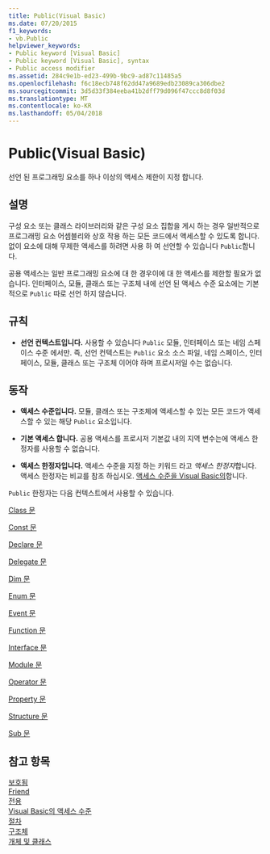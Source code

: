 ```yaml
---
title: Public(Visual Basic)
ms.date: 07/20/2015
f1_keywords:
- vb.Public
helpviewer_keywords:
- Public keyword [Visual Basic]
- Public keyword [Visual Basic], syntax
- Public access modifier
ms.assetid: 284c9e1b-ed23-499b-9bc9-ad87c11485a5
ms.openlocfilehash: f6c18ecb748f62dd47a9689edb23089ca306dbe2
ms.sourcegitcommit: 3d5d33f384eeba41b2dff79d096f47ccc8d8f03d
ms.translationtype: MT
ms.contentlocale: ko-KR
ms.lasthandoff: 05/04/2018
---
```

# <a name="public-visual-basic"></a>Public(Visual Basic)
선언 된 프로그래밍 요소를 하나 이상의 액세스 제한이 지정 합니다.  
  
## <a name="remarks"></a>설명  
 구성 요소 또는 클래스 라이브러리와 같은 구성 요소 집합을 게시 하는 경우 일반적으로 프로그래밍 요소 어셈블리와 상호 작용 하는 모든 코드에서 액세스할 수 있도록 합니다. 없이 요소에 대해 무제한 액세스를 하려면 사용 하 여 선언할 수 있습니다 `Public`합니다.  
  
 공용 액세스는 일반 프로그래밍 요소에 대 한 경우이에 대 한 액세스를 제한할 필요가 없습니다. 인터페이스, 모듈, 클래스 또는 구조체 내에 선언 된 액세스 수준 요소에는 기본적으로 `Public` 따로 선언 하지 않습니다.  
  
## <a name="rules"></a>규칙  
  
-   **선언 컨텍스트입니다.** 사용할 수 있습니다 `Public` 모듈, 인터페이스 또는 네임 스페이스 수준 에서만. 즉, 선언 컨텍스트는 `Public` 요소 소스 파일, 네임 스페이스, 인터페이스, 모듈, 클래스 또는 구조체 이어야 하며 프로시저일 수는 없습니다.  
  
## <a name="behavior"></a>동작  
  
-   **액세스 수준입니다.** 모듈, 클래스 또는 구조체에 액세스할 수 있는 모든 코드가 액세스할 수 있는 해당 `Public` 요소입니다.  
  
-   **기본 액세스 합니다.** 공용 액세스를 프로시저 기본값 내의 지역 변수는에 액세스 한정자를 사용할 수 없습니다.  
  
-   **액세스 한정자입니다.** 액세스 수준을 지정 하는 키워드 라고 *액세스 한정자*합니다. 액세스 한정자는 비교를 참조 하십시오. [액세스 수준을 Visual Basic의](../../../visual-basic/programming-guide/language-features/declared-elements/access-levels.md)합니다.  
  
 `Public` 한정자는 다음 컨텍스트에서 사용할 수 있습니다.  
  
 [Class 문](../../../visual-basic/language-reference/statements/class-statement.md)  
  
 [Const 문](../../../visual-basic/language-reference/statements/const-statement.md)  
  
 [Declare 문](../../../visual-basic/language-reference/statements/declare-statement.md)  
  
 [Delegate 문](../../../visual-basic/language-reference/statements/delegate-statement.md)  
  
 [Dim 문](../../../visual-basic/language-reference/statements/dim-statement.md)  
  
 [Enum 문](../../../visual-basic/language-reference/statements/enum-statement.md)  
  
 [Event 문](../../../visual-basic/language-reference/statements/event-statement.md)  
  
 [Function 문](../../../visual-basic/language-reference/statements/function-statement.md)  
  
 [Interface 문](../../../visual-basic/language-reference/statements/interface-statement.md)  
  
 [Module 문](../../../visual-basic/language-reference/statements/module-statement.md)  
  
 [Operator 문](../../../visual-basic/language-reference/statements/operator-statement.md)  
  
 [Property 문](../../../visual-basic/language-reference/statements/property-statement.md)  
  
 [Structure 문](../../../visual-basic/language-reference/statements/structure-statement.md)  
  
 [Sub 문](../../../visual-basic/language-reference/statements/sub-statement.md)  
  
## <a name="see-also"></a>참고 항목  
 [보호됨](../../../visual-basic/language-reference/modifiers/protected.md)  
 [Friend](../../../visual-basic/language-reference/modifiers/friend.md)  
 [전용](../../../visual-basic/language-reference/modifiers/private.md)  
 [Visual Basic의 액세스 수준](../../../visual-basic/programming-guide/language-features/declared-elements/access-levels.md)  
 [절차](../../../visual-basic/programming-guide/language-features/procedures/index.md)  
 [구조체](../../../visual-basic/programming-guide/language-features/data-types/structures.md)  
 [개체 및 클래스](../../../visual-basic/programming-guide/language-features/objects-and-classes/index.md)
